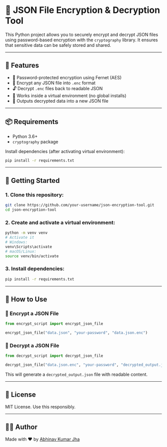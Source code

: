 # 🔐 JSON File Encryption & Decryption Tool

This Python project allows you to securely encrypt and decrypt JSON files using password-based encryption with the `cryptography` library. It ensures that sensitive data can be safely stored and shared.

---

## 📁 Features

-   🔑 Password-protected encryption using Fernet (AES)
-   🔐 Encrypt any JSON file into `.enc` format
-   🔓 Decrypt `.enc` files back to readable JSON
-   🧪 Works inside a virtual environment (no global installs)
-   📂 Outputs decrypted data into a new JSON file

---

## 📦 Requirements

-   Python 3.6+
-   `cryptography` package

Install dependencies (after activating virtual environment):

```bash
pip install -r requirements.txt
```

---

## 🚀 Getting Started

### 1. Clone this repository:

```bash
git clone https://github.com/your-username/json-encryption-tool.git
cd json-encryption-tool
```

### 2. Create and activate a virtual environment:

```bash
python -m venv venv
# Activate it
# Windows:
venv\Scripts\activate
# macOS/Linux:
source venv/bin/activate
```

### 3. Install dependencies:

```bash
pip install -r requirements.txt
```

---

## 🔐 How to Use

### 🔸 Encrypt a JSON File

```python
from encrypt_script import encrypt_json_file

encrypt_json_file("data.json", "your-password", "data.json.enc")
```

### 🔸 Decrypt a JSON File

```python
from decrypt_script import decrypt_json_file

decrypt_json_file("data.json.enc", "your-password", "decrypted_output.json")
```

This will generate a `decrypted_output.json` file with readable content.

---

## 📝 License

MIT License. Use this responsibly.

---

## 🙋‍♂️ Author

Made with ❤️ by [Abhinav Kumar Jha](https://github.com/akj0712)
